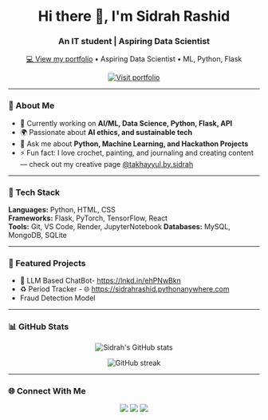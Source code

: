 <h1 align="center">Hi there 👋, I'm Sidrah Rashid</h1>
<h3 align="center">An IT student | Aspiring Data Scientist</h3>

<p align="center">
  <a href="[portfolio-kqu76r16v-sidrahrashids-projects.vercel.app](https://portfolio-tau-eight-so61lw5okm.vercel.app/)" target="_blank">💻 View my portfolio</a> • Aspiring Data Scientist • ML, Python, Flask
</p>

<p align="center">
  <a href="[portfolio-kqu76r16v-sidrahrashids-projects.vercel.app](https://portfolio-tau-eight-so61lw5okm.vercel.app/)">
    <img src="https://img.shields.io/badge/Portfolio-Visit-FFB86B?style=for-the-badge&logo=vercel&logoColor=white" alt="Visit portfolio"/>
  </a>
</p>

---

### 🌱 About Me
- 🔭 Currently working on **AI/ML, Data Science, Python, Flask, API**
- 🌍 Passionate about **AI ethics, and sustainable tech**
- 💬 Ask me about **Python, Machine Learning, and Hackathon Projects**
- ⚡ Fun fact: I love crochet, painting, and journaling and creating content— check out my creative page [@takhayyul.by.sidrah](https://www.instagram.com/takhayyul.by.sidrah/)

---

### 🧰 Tech Stack
**Languages:** Python, HTML, CSS  
**Frameworks:** Flask, PyTorch, TensorFlow, React  
**Tools:** Git, VS Code, Render, JupyterNotebook
**Databases:** MySQL, MongoDB, SQLite

---

### 🚀 Featured Projects
- 🧠 LLM Based ChatBot- https://lnkd.in/ehPNwBkn
- ♻️ Period Tracker - 🌐 https://sidrahrashid.pythonanywhere.com 
-  Fraud Detection Model

---

### 📊 GitHub Stats
<p align="center">
  <img src="https://github-readme-stats.vercel.app/api?username=sidrahrashid&show_icons=true&theme=tokyonight" alt="Sidrah's GitHub stats" />
</p>

<p align="center">
  <img src="https://github-readme-streak-stats.herokuapp.com/?user=sidrahrashid&theme=tokyonight" alt="GitHub streak" />
</p>

---

### 🌐 Connect With Me
<p align="center">
  <a href="https://linkedin.com/in/sidrahrashid"><img src="https://img.shields.io/badge/LinkedIn-blue?style=for-the-badge&logo=linkedin"></a>
  <a href="mailto:sidrahrashid799@gmail.com"><img src="https://img.shields.io/badge/Gmail-red?style=for-the-badge&logo=gmail"></a>
  <a href="https://www.instagram.com/takhayyul.by.sidrah"><img src="https://img.shields.io/badge/Instagram-pink?style=for-the-badge&logo=instagram"></a>
</p>
